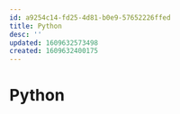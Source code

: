 ```yaml
---
id: a9254c14-fd25-4d81-b0e9-57652226ffed
title: Python
desc: ''
updated: 1609632573498
created: 1609632400175
---
```


# Python
